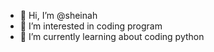 - 👋 Hi, I’m @sheinah
- 👀 I’m interested in coding program
- 🌱 I’m currently learning about coding python

<!---
sheinah/sheinah is a ✨ special ✨ repository because its `README.md` (this file) appears on your GitHub profile.
You can click the Preview link to take a look at your changes.
--->
